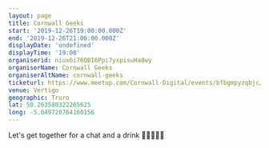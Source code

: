 ```yaml
---
layout: page
title: Cornwall Geeks
start: '2019-12-26T19:00:00.000Z'
end: '2019-12-26T21:00:00.000Z'
displayDate: 'undefined'
displayTime: '19:00'
organiserid: niux6i76QBI6Ppi7yxpisuHa8wy
organiserName: Cornwall Geeks
organiserAltName: cornwall-geeks
ticketurl: https://www.meetup.com/Cornwall-Digital/events/bfbgmpyzqbjc/
venue: Vertigo
geographic: Truro
lat: 50.263580322265625
long: -5.049720764160156
---
```

<p>Let's get together for a chat and a drink 👩‍💻🍻👨‍💻</p> 
